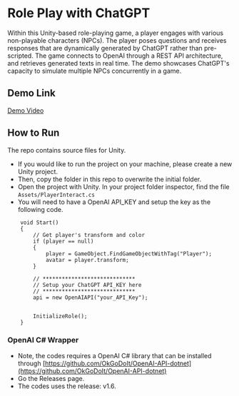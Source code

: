 
# Role Play with ChatGPT 

Within this Unity-based role-playing game, a player engages with various non-playable characters (NPCs). The player poses questions and receives responses that are dynamically generated by ChatGPT rather than pre-scripted. The game connects to OpenAI through a REST API architecture, and retrieves generated texts in real time. The demo showcases ChatGPT's capacity to simulate multiple NPCs concurrently in a game.

## Demo Link 
[Demo Video](https://youtu.be/M1LPVVolahU)

## How to Run
The repo contains source files for Unity. 
- If you would like to run the project on your machine, please create a new Unity project. 
- Then, copy the folder in this repo to overwrite the initial folder. 
- Open the project with Unity. In your project folder inspector, find the file `Assets/PlayerInteract.cs`
- You will need to have a OpenAI API_KEY and setup the key as the following code. 

```
    void Start()
    {
        // Get player's transform and color
        if (player == null)
        {
            player = GameObject.FindGameObjectWithTag("Player");
            avatar = player.transform;
        }

        // *****************************
        // Setup your ChatGPT API_KEY here
        // *****************************
        api = new OpenAIAPI("your_API_Key");


        InitializeRole(); 
    }
```

### OpenAI C# Wrapper 
- Note, the codes requires a OpenAI C# library that can be installed through [https://github.com/OkGoDoIt/OpenAI-API-dotnet](https://github.com/OkGoDoIt/OpenAI-API-dotnet)
- Go the Releases page.
- The codes uses the release: v1.6.

